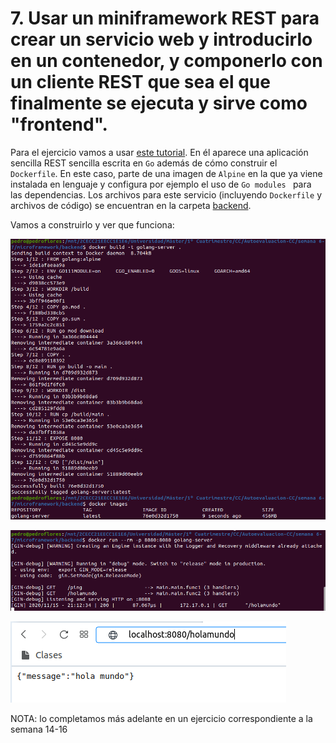 # 7. Usar un miniframework REST para crear un servicio web y introducirlo en un contenedor, y componerlo con un cliente REST que sea el que finalmente se ejecuta y sirve como "frontend".

Para el ejercicio vamos a usar [este tutorial](https://levelup.gitconnected.com/complete-guide-to-create-docker-container-for-your-golang-application-80f3fb59a15e). En él aparece una aplicación sencilla REST sencilla escrita en `Go` además de cómo construir el `Dockerfile`. En este caso, parte de una imagen de `Alpine` en la que ya viene instalada en lenguaje y configura por ejemplo el uso de `Go modules ` para las dependencias. Los archivos para este servicio (incluyendo `Dockerfile` y archivos de código) se encuentran en la carpeta [backend](./microframework/backend). 

Vamos a construirlo y ver que funciona:

![](./imgs/7.1.png)

![](./imgs/7.2.png)

![](./imgs/7.3.png)

NOTA: lo completamos más adelante en un ejercicio correspondiente a la semana 14-16